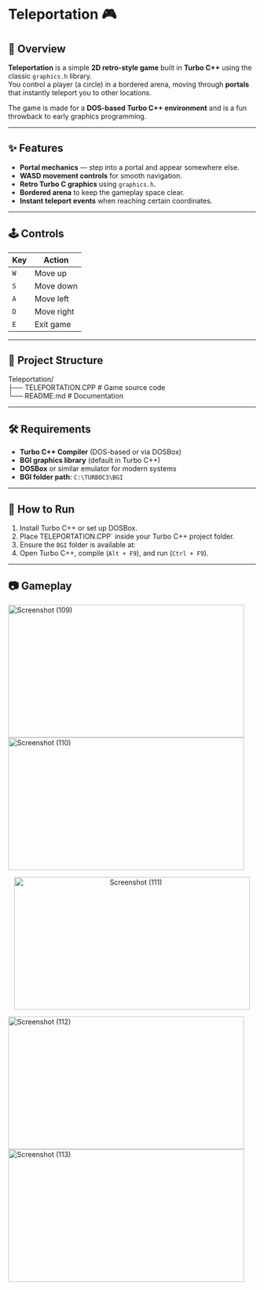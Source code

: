 # Teleportation 🎮

## 📜 Overview
**Teleportation** is a simple **2D retro-style game** built in **Turbo C++** using the classic `graphics.h` library.  
You control a player (a circle) in a bordered arena, moving through **portals** that instantly teleport you to other locations.  

The game is made for a **DOS-based Turbo C++ environment** and is a fun throwback to early graphics programming.

---

## ✨ Features
- **Portal mechanics** — step into a portal and appear somewhere else.
- **WASD movement controls** for smooth navigation.
- **Retro Turbo C graphics** using `graphics.h`.
- **Bordered arena** to keep the gameplay space clear.
- **Instant teleport events** when reaching certain coordinates.

---

## 🕹️ Controls
| Key | Action |
|-----|--------|
| `W` | Move up |
| `S` | Move down |
| `A` | Move left |
| `D` | Move right |
| `E` | Exit game |

---

## 📂 Project Structure
Teleportation/  
├── TELEPORTATION.CPP # Game source code  
└── README.md # Documentation

---

## 🛠 Requirements
- **Turbo C++ Compiler** (DOS-based or via DOSBox)
- **BGI graphics library** (default in Turbo C++)
- **DOSBox** or similar emulator for modern systems
- **BGI folder path**: `C:\TURBOC3\BGI`

---

## 🚀 How to Run
1. Install Turbo C++ or set up DOSBox.
2. Place TELEPORTATION.CPP` inside your Turbo C++ project folder.
3. Ensure the `BGI` folder is available at:
4. Open Turbo C++, compile (`Alt + F9`), and run (`Ctrl + F9`).

---

## 📷 Gameplay
<img width="480" height="270" alt="Screenshot (109)" src="https://github.com/user-attachments/assets/caaff308-79c9-48e7-b689-34a522e5b21f" />
<img width="480" height="270" alt="Screenshot (110)" src="https://github.com/user-attachments/assets/c2bdee52-fa75-4223-9366-4cf65b37cb96" />
<p align="center">
<img width="480" height="270" alt="Screenshot (111)" src="https://github.com/user-attachments/assets/dbd15702-42b4-4a3c-bdc7-2f38a447ef5a" />
</p>
<img width="480" height="270" alt="Screenshot (112)" src="https://github.com/user-attachments/assets/6c20b039-f857-40d9-997b-7e3b32a47608" />
<img width="480" height="270" alt="Screenshot (113)" src="https://github.com/user-attachments/assets/4a20ef68-0d77-40cd-a567-d496a3ae519b" />


